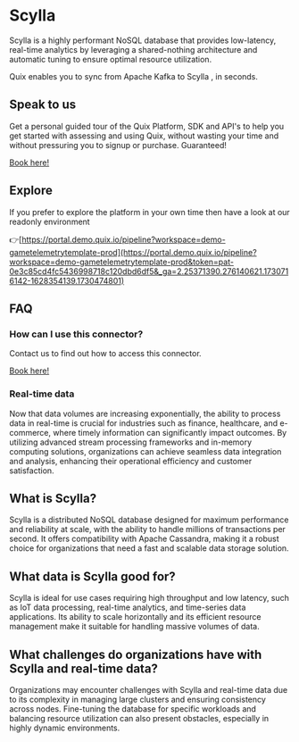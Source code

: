 <!--[tech-name]-->
# Scylla

<!--[blurb-about-tech]-->
Scylla is a highly performant NoSQL database that provides low-latency, real-time analytics by leveraging a shared-nothing architecture and automatic tuning to ensure optimal resource utilization.

Quix enables you to sync from Apache Kafka <span id="to_or_from">to</span> <span id="techname">Scylla</span> , in seconds.

## Speak to us

Get a personal guided tour of the Quix Platform, SDK and API's to help you get started with assessing and using Quix, without wasting your time and without pressuring you to signup or purchase. Guaranteed!

[Book here!](https://share.hsforms.com/1iW0TmZzKQMChk0lxd_tGiw4yjw2?__hstc=175542013.19c333c2ae8002be5fbc6a17a447e442.1730474801833.1730474801833.1730716142494.2&__hssc=175542013.2.1730716142494&__hsfp=3927774151)


## Explore

If you prefer to explore the platform in your own time then have a look at our readonly environment

👉[https://portal.demo.quix.io/pipeline?workspace=demo-gametelemetrytemplate-prod](https://portal.demo.quix.io/pipeline?workspace=demo-gametelemetrytemplate-prod&token=pat-0e3c85cd4fc5436998718c120dbd6df5&_ga=2.25371390.276140621.1730716142-1628354139.1730474801)


## FAQ 

### How can I use this connector?

Contact us to find out how to access this connector.

[Book here!](https://share.hsforms.com/1iW0TmZzKQMChk0lxd_tGiw4yjw2?__hstc=175542013.19c333c2ae8002be5fbc6a17a447e442.1730474801833.1730474801833.1730716142494.2&__hssc=175542013.2.1730716142494&__hsfp=3927774151)

### Real-time data

Now that data volumes are increasing exponentially, the ability to process data in real-time is crucial for industries such as finance, healthcare, and e-commerce, where timely information can significantly impact outcomes. By utilizing advanced stream processing frameworks and in-memory computing solutions, organizations can achieve seamless data integration and analysis, enhancing their operational efficiency and customer satisfaction.

## What is <span id="techname">Scylla</span>?

<!--[tech-seo-text]-->
Scylla is a distributed NoSQL database designed for maximum performance and reliability at scale, with the ability to handle millions of transactions per second. It offers compatibility with Apache Cassandra, making it a robust choice for organizations that need a fast and scalable data storage solution.

## What data is <span id="techname">Scylla</span> good for?

<!--[tech-data-seo-text]-->
Scylla is ideal for use cases requiring high throughput and low latency, such as IoT data processing, real-time analytics, and time-series data applications. Its ability to scale horizontally and its efficient resource management make it suitable for handling massive volumes of data.

## What challenges do organizations have with <span id="techname">Scylla</span> and real-time data?

<!--[tech-challenges-seo-text]-->
Organizations may encounter challenges with Scylla and real-time data due to its complexity in managing large clusters and ensuring consistency across nodes. Fine-tuning the database for specific workloads and balancing resource utilization can also present obstacles, especially in highly dynamic environments.